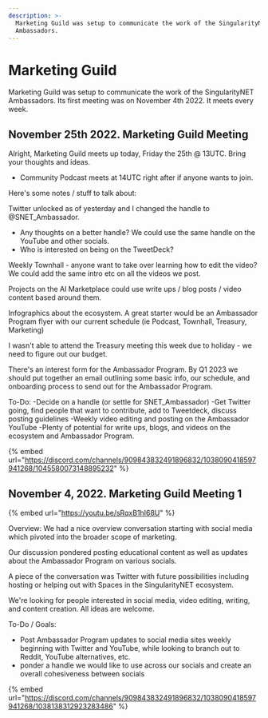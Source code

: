 ```yaml
---
description: >-
  Marketing Guild was setup to communicate the work of the SingularityNET
  Ambassadors.
---
```


# Marketing Guild

Marketing Guild was setup to communicate the work of the SingularityNET Ambassadors. Its first meeting was on November 4th 2022. It meets every week.&#x20;

## November 25th 2022. Marketing Guild Meeting

Alright, Marketing Guild meets up today, Friday the 25th @ 13UTC. Bring your thoughts and ideas.

* Community Podcast meets at 14UTC right after if anyone wants to join.

Here's some notes / stuff to talk about:

Twitter unlocked as of yesterday and I changed the handle to @SNET\_Ambassador.

* Any thoughts on a better handle? We could use the same handle on the YouTube and other socials.
* Who is interested on being on the TweetDeck?

Weekly Townhall - anyone want to take over learning how to edit the video? We could add the same intro etc on all the videos we post.

Projects on the AI Marketplace could use write ups / blog posts / video content based around them.

Infographics about the ecosystem. A great starter would be an Ambassador Program flyer with our current schedule (ie Podcast, Townhall, Treasury, Marketing)

I wasn't able to attend the Treasury meeting this week due to holiday - we need to figure out our budget.

There's an interest form for the Ambassador Program. By Q1 2023 we should put together an email outlining some basic info, our schedule, and onboarding process to send out for the Ambassador Program.

To-Do: -Decide on a handle (or settle for SNET\_Ambassador) -Get Twitter going, find people that want to contribute, add to Tweetdeck, discuss posting guidelines -Weekly video editing and posting on the Ambassador YouTube -Plenty of potential for write ups, blogs, and videos on the ecosystem and Ambassador Program.

{% embed url="https://discord.com/channels/909843832491896832/1038090418597941268/1045580073148895232" %}

## November 4, 2022. Marketing Guild Meeting 1

{% embed url="https://youtu.be/sRqxB1hI68U" %}

Overview: We had a nice overview conversation starting with social media which pivoted into the broader scope of marketing.

Our discussion pondered posting educational content as well as updates about the Ambassador Program on various socials.

A piece of the conversation was Twitter with future possibilities including hosting or helping out with Spaces in the SingularityNET ecosystem.

We're looking for people interested in social media, video editing, writing, and content creation. All ideas are welcome.&#x20;

To-Do / Goals:

* Post Ambassador Program updates to social media sites weekly beginning with Twitter and YouTube, while looking to branch out to Reddit, YouTube alternatives, etc.
* ponder a handle we would like to use across our socials and create an overall cohesiveness between socials

{% embed url="https://discord.com/channels/909843832491896832/1038090418597941268/1038138312923283486" %}
